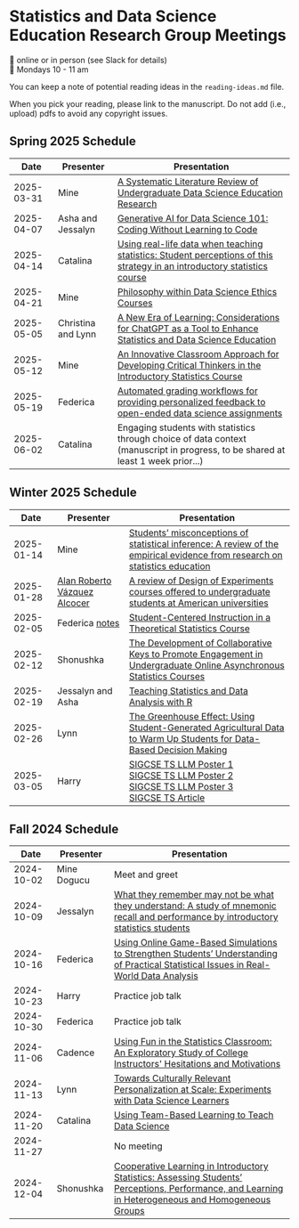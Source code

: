 # Statistics and Data Science Education Research Group Meetings

:pushpin: online or in person (see Slack for details)   
:calendar: Mondays 10 - 11 am

You can keep a note of potential reading ideas in the `reading-ideas.md` file. 

When you pick your reading, please link to the manuscript. Do not add (i.e., upload) pdfs to avoid any copyright issues. 

## Spring 2025 Schedule

| Date | Presenter | Presentation |
|------|-----------|---------|
|2025-03-31|Mine|[A Systematic Literature Review of Undergraduate Data Science Education Research](https://arxiv.org/abs/2403.03387)|
|2025-04-07|Asha and Jessalyn|[Generative AI for Data Science 101: Coding Without Learning to Code](https://www.tandfonline.com/doi/full/10.1080/26939169.2024.2432397)|
|2025-04-14|Catalina|[Using real-life data when teaching statistics: Student perceptions of this strategy in an introductory statistics course](https://doi.org/10.52041/serj.v12i2.304)|
|2025-04-21|Mine|[Philosophy within Data Science Ethics Courses](https://www.tandfonline.com/doi/full/10.1080/26939169.2024.2394542)|
|2025-05-05|Christina and Lynn|[A New Era of Learning: Considerations for ChatGPT as a Tool to Enhance Statistics and Data Science Education](https://www.tandfonline.com/doi/full/10.1080/26939169.2023.2223609#abstract)|
|2025-05-12|Mine|[An Innovative Classroom Approach for Developing Critical Thinkers in the Introductory Statistics Course](https://www.tandfonline.com/doi/full/10.1080/00031305.2017.1305293#abstract)|
|2025-05-19|Federica| [Automated grading workflows for providing personalized feedback to open-ended data science assignments](https://escholarship.org/uc/item/8ck097s5)
|2025-06-02|Catalina|Engaging students with statistics through choice of data context (manuscript in progress, to be shared at least 1 week prior...)|

## Winter 2025 Schedule

| Date | Presenter | Presentation |
|------|-----------|---------|
|2025-01-14|Mine  |[Students’ misconceptions of statistical inference: A review of the empirical evidence from research on statistics education](https://www.sciencedirect.com/science/article/abs/pii/S1747938X07000164?via%3Dihub) | 
|2025-01-28|[Alan Roberto Vázquez Alcocer](https://research.tec.mx/vivo-tec/display/PID_115457)  |[A review of Design of Experiments courses offered to undergraduate students at American universities](https://www.tandfonline.com/doi/abs/10.1080/00031305.2024.2368803) | 
|2025-02-05|  Federica [notes](https://github.com/mdogucu/group-meetings/blob/main/discussion-notes/student-centered-theory.qmd)| [Student-Centered Instruction in a Theoretical Statistics Course](https://www.tandfonline.com/doi/full/10.1080/10691898.2009.11889530#d1e94) | 
|2025-02-12| Shonushka | [The Development of Collaborative Keys to Promote Engagement in Undergraduate Online Asynchronous Statistics Courses](https://www.tandfonline.com/doi/full/10.1080/26939169.2024.2448465) |
|2025-02-19| Jessalyn and Asha | [Teaching Statistics and Data Analysis with R](https://www.tandfonline.com/doi/full/10.1080/26939169.2022.2089410#abstract) |
|2025-02-26| Lynn | [The Greenhouse Effect: Using Student-Generated Agricultural Data to Warm Up Students for Data-Based Decision Making](https://www.tandfonline.com/doi/full/10.1080/26939169.2024.2441672#abstract) |
|2025-03-05| Harry | [SIGCSE TS LLM Poster 1](https://dl.acm.org/doi/pdf/10.1145/3641555.3705253) <br> [SIGCSE TS LLM Poster 2](https://dl.acm.org/doi/pdf/10.1145/3641555.3705175) <br> [SIGCSE TS LLM Poster 3](https://dl.acm.org/doi/pdf/10.1145/3641555.3705245) <br> [SIGCSE TS Article](https://dl.acm.org/doi/pdf/10.1145/3641554.3701864) |



## Fall 2024 Schedule

| Date | Presenter | Presentation |
|------|-----------|---------|
|2024-10-02| Mine Dogucu | Meet and greet| 
|2024-10-09| Jessalyn | [What they remember may not be what they understand: A study of mnemonic recall and performance by introductory statistics students](https://www.tandfonline.com/doi/full/10.1080/26939169.2024.2334905) |
|2024-10-16| Federica | [Using Online Game-Based Simulations to Strengthen Students’ Understanding of Practical Statistical Issues in Real-World Data Analysis](https://www.tandfonline.com/doi/full/10.1080/00031305.2015.1075421?casa_token=7mvhs7P--GcAAAAA%3AcOx6fM8srz4nxDwmLAuOVCrKPxx36MrkqHO4E98fYps0Sun_le0NymklPTd3H-7SG4BpQ9-FLFb0eg) |
|2024-10-23| Harry  | Practice job talk |
|2024-10-30| Federica | Practice job talk |
|2024-11-06| Cadence | [Using Fun in the Statistics Classroom: An Exploratory Study of College Instructors' Hesitations and Motivations](https://www.tandfonline.com/doi/abs/10.1080/10691898.2013.11889659) |
|2024-11-13| Lynn | [Towards Culturally Relevant Personalization at Scale: Experiments with Data Science Learners](https://link.springer.com/article/10.1007/s40593-021-00262-2)|
|2024-11-20| Catalina | [Using Team-Based Learning to Teach Data Science](https://doi.org/10.1080/26939169.2021.1971587) |
|2024-11-27||No meeting|
|2024-12-04|Shonushka|[Cooperative Learning in Introductory Statistics: Assessing Students’ Perceptions, Performance, and Learning in Heterogeneous and Homogeneous Groups](https://www.tandfonline.com/doi/full/10.1080/26939169.2024.2302175)|

